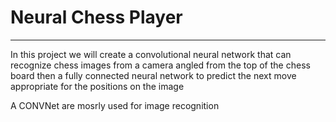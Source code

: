 # Neural Chess Player

----

In this project we will create a convolutional neural network that can recognize chess images from a camera angled from the top of the chess board then a fully connected neural network to predict the next move appropriate for the positions on the image

A CONVNet are mosrly used for image recognition
